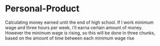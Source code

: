 # Personal-Product
Calculating money earned until the end of high school. If I work minimum wage and three hours per week, i'll earna certain amount of money. However the minimum wage is rising, so this will be done in three chunks, based on the amount of time between each minimum wage rise
